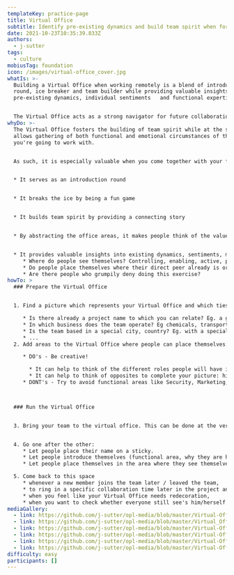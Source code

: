 ```yaml
---
templateKey: practice-page
title: Virtual Office
subtitle: Identify pre-existing dynamics and build team spirit when forming a new team
date: 2021-10-23T10:35:39.833Z
authors:
  - j-sutter
tags:
  - culture
mobiusTag: foundation
icon: /images/virtual-office_cover.jpg
whatIs: >-
  Building a Virtual Office when working remotely is a blend of introduction
  round, ice breaker and team builder while providing valuable insights into
  pre-existing dynamics, individual sentiments   and functional expertise.  


  The Virtual Office acts as a strong navigator for future collaboration between groups of people and individuals in your newly formed team.
whyDo: >-
  The Virtual Office fosters the building of team spirit while at the same time
  allows gathering of both functional and emotional circumstances of the people
  you're going to work with. 


  As such, it is especially valuable when you come together with your future team for the first time. 


  * It serves as an introduction round


  * It breaks the ice by being a fun game


  * It builds team spirit by providing a connecting story 


  * By abstracting the office areas, it makes people think of the value they will provide to the team rather than focusing on their functional expertise


  * It provides valuable insights into existing dynamics, sentiments, moods, motivation:
     * Where do people see themselves? Controlling, enabling, active, passive, ...?
     * Do people place themselves where their direct peer already is or do they break out? Eg. all storage people group in the same area?
     * Are there people who grumpily deny doing this exercise?
howTo: >
  ### Prepare the Virtual Office


  1. Find a picture which represents your Virtual Office and which ties back to a story: 

     * Is there already a project name to which you can relate? Eg. a greek saga, a planet, ...
     * In which business does the team operate? Eg chemicals, transportation, ...
     * Is the team based in a special city, country? Eg. with a special landmark, ...
     * ...
  2. Add areas to the Virtual Office where people can place themselves:

     * DO's - Be creative! 

       * It can help to think of the different roles people will have in the team. But don't be surprised if they don't place themselves where you actually expected them to (and that's a good thing!)! 
       * It can help to think of opposites to complete your picture: high-low, inside-outside, calm-busy, technical-non technical, ...
     * DONT's - Try to avoid functional areas like Security, Marketing, Storage, Network, ... because that will hinder people to think of the actual value they bring to the team and will deprive you of valuable insights about dynamics and sentiments.



  ### Run the Virtual Office


  3. Bring your team to the virtual office. This can be done at the very beginning of your gathering, so you can combine introduction round, ice breaker and expectation gathering in one exercise.


  4. Go one after the other:
     * Let people place their name on a sticky.
     * Let people introduce themselves (functional area, why they are here, ...).
     * Let people place themselves in the area where they see themselves most and ask them to explain why.

  5. Come back to this space 
     * whenever a new member joins the team later / leaved the team,
     * to ring in a specific collaboration time later in the project and highlight the virtual gathering,
     * when you feel like your Virtual Office needs redecoration,
     * when you want to check whether everyone still see's him/herself in the same area or if dynamics have changed.
mediaGallery:
  - link: https://github.com/j-sutter/opl-media/blob/master/Virtual-Office_1.jpg
  - link: https://github.com/j-sutter/opl-media/blob/master/Virtual_Office_2.jpg
  - link: https://github.com/j-sutter/opl-media/blob/master/Virtual-Office_3.jpg
  - link: https://github.com/j-sutter/opl-media/blob/master/Virtual-Office_4.jpg
  - link: https://github.com/j-sutter/opl-media/blob/master/Virtual-Office_5.jpg
  - link: https://github.com/j-sutter/opl-media/blob/master/Virtual-Office_6.jpg
difficulty: easy
participants: []
---
```

